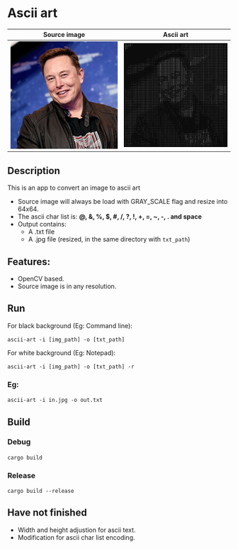 # Ascii art

Source image               |Ascii art
:-------------------------:|:-------------------------:
![](img/a_man.png)         |![](img/ascii.png)

## Description
This is an app to convert an image to ascii art
- Source image will always be load with GRAY_SCALE flag and resize into 64x64.
- The ascii char list is: 
**@, &, %, $, #, /, ?, !, +, =, ~, -, . and space**
- Output contains:
    + A .txt file
    + A .jpg file (resized, in the same directory with `txt_path`)

## Features:
- OpenCV based.
- Source image is in any resolution.

## Run
For black background (Eg: Command line):
```shell
ascii-art -i [img_path] -o [txt_path]
```
For white background (Eg: Notepad):
```shell
ascii-art -i [img_path] -o [txt_path] -r
```
### Eg:
```shell
ascii-art -i in.jpg -o out.txt
```

## Build
### Debug
```shell
cargo build
```
### Release
```shell
cargo build --release
```

## Have not finished
- Width and height adjustion for ascii text.
- Modification for ascii char list encoding.